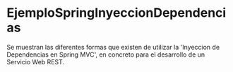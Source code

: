 # EjemploSpringInyeccionDependencias

Se muestran las diferentes formas que existen de utilizar la 'Inyeccion de Dependencias en Spring MVC', en concreto para
el desarrollo de un Servicio Web REST.
